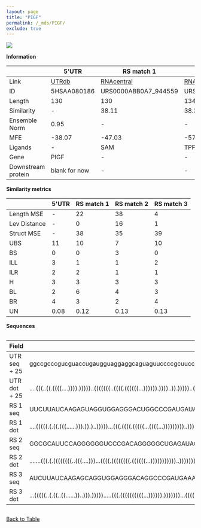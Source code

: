 ```yaml
---
layout: page
title: "PIGF"
permalink: /_mds/PIGF/
exclude: true
---
```




![](../../alns_9.28.22/aln_5HSAA080186_0.981.png?raw=true)


**Information**

| | 5'UTR       | RS match 1   | RS match 2  | RS match 3 |
| ---- | ----------- | ----------- | ----------- | ----------- |
| Link | <a href="http://utrdb.ba.itb.cnr.it/getutr/5HSAA080186/1" target="_blank" rel="noopener noreferrer">UTRdb</a>   | <a href="https://rnacentral.org/rna/URS0000ABB0A7/944559" target="_blank" rel="noopener noreferrer">RNAcentral</a>     |<a href="https://rnacentral.org/rna/URS0000C2817E/1226968" target="_blank" rel="noopener noreferrer">RNAcentral</a>  | <a href="https://rnacentral.org/rna/URS0000C81A9E/253703" target="_blank" rel="noopener noreferrer">RNAcentral</a>   |
| ID | 5HSAA080186     | URS0000ABB0A7_944559     | URS0000C2817E_1226968     | URS0000C81A9E_253703     |
| Length | 130     |  130    | 134   |  129    |
| Similarity | - | 38.11 | 38.39 | 39.22 |
| Ensemble Norm | 0.95 | - | - | - |
| MFE | -38.07 | -47.03 | -57.66 | -40.79 |
| Ligands | - | SAM | TPP | SAM |
| Gene | PIGF | - | - | - |
| Downstream protein | blank for now    |    -    | -  | - |


**Similarity metrics**

| | 5'UTR       | RS match 1   | RS match 2  | RS match 3 |
| ---- | ----------- | ----------- | ----------- | ----------- |
| Length MSE | - | 22 | 38 | 4 |
| Lev Distance | - | 0 | 16 | 1 |
| Struct MSE | - | 38 | 35 | 39 |
| UBS| 11 | 10 | 7 | 10 |
| BS | 0 | 0 | 3 | 0 |
| ILL | 3 | 1 | 1 | 2 |
| ILR | 2 | 2 | 1 | 1 |
| H | 3 | 3 | 3 | 3 |
| BL | 2 | 6 | 4 | 3 |
| BR | 4 | 3 | 2 | 4 |
| UN | 0.08 | 0.12 | 0.13 | 0.13 |

**Sequences**


<div style="overflow-x:auto;">

<table>
<colgroup>
<col width="30%" />
<col width="70%" />
</colgroup>
<thead>
<tr class="header">
<th>Field</th>
<th>Description</th>
</tr>
</thead>
<tbody>
<tr>
<td markdown="span">UTR seq + 25 </td>
<td markdown="span"> ggccgcccgucguaccugaugguaggaggcaguaguuccccgcuucccuuccgcgggagggagaguuagguaacuggauuuuugaaaugcuguaucuacuuucuuATGAAAGATAACGATATCAAGAGAC </td>
</tr>
<tr>
<td markdown="span">UTR dot + 25  </td>
<td markdown="span"> ....(((..((.((((....)))).)))))..(((((((..((((.((((((...)))))).))))..)).)))))..(((((((.......(((((((((((....))))).))..)))))))))))..
</td>
</tr>


<tr>
<td markdown="span">RS 1 seq </td>
<td markdown="span"> UUCUUAUCAAGAGUAGGUGGAGGGACUGGCCCGAUGAUACCCGGCAACCGACAUUGUAACCCCCGAGGGGCAAUGCACGGUGCUAAUUCUUGCGGGAGCCGUAUGAAUAGCGGCUUCUGGGAGAUGAGAG
</td>
</tr>


<tr>
<td markdown="span">RS 1 dot </td>
<td markdown="span"> ....(((((.(.((.(((......))).)).)..)))))...(((.((((.(((((...((((...)))))))))..)))))))...((((.((((((((((.......)))))))))).))))......
</td>
</tr>


<tr>
<td markdown="span">RS 2 seq </td>
<td markdown="span"> GGCGCAUUCCAGGGGGGUCCCGACAGGGGGCUGAGAUACCAACGGCCGGACGGCGCCAAGCGCUGCCGGCAGCGUGGUGACCCUUCGAACCUGAUCCGGGUCAUACCGGCGAAGGGAGGGACCUCGUGACGGGC
</td>
</tr>


<tr>
<td markdown="span">RS 2 dot </td>
<td markdown="span"> .......(((.(.((((((((..(((....)))...((((.((((((((.((((((...)))))))))))..))))))).(((((((........((((......))))))))))).)))))))).)...))).
</td>
</tr>


<tr>
<td markdown="span">RS 3 seq </td>
<td markdown="span"> AUCUUAUCAAGAGCAGGUGGAGGGACAGGCCCGAUGAAACCCGGCAACCGGCGUUUAAUAAACGUACGGUGCUAAUUCUUGCAGGAAGAUUUGUCGAAUUGUUGGCAAAUCCUUCUUGAGAGAUGAGAG
</td>
</tr>


<tr>
<td markdown="span">RS 3 dot </td>
<td markdown="span"> ...(((((..(.((..((......))..))).))))).....(((.((((((((((...)))))).)))))))...((((.((((((((((((((((....)))))))))).)))))).))))......
</td>
</tr>

</tbody>
</table>


</div>


[Back to Table](../../display)
